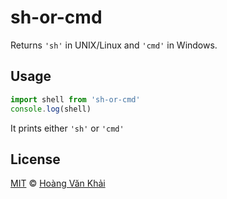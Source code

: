 # sh-or-cmd

Returns `'sh'` in UNIX/Linux and `'cmd'` in Windows.

## Usage

```javascript
import shell from 'sh-or-cmd'
console.log(shell)
```

It prints either `'sh'` or `'cmd'`

## License

[MIT](https://git.io/vhaEz) © [Hoàng Văn Khải](https://github.com/KSXGitHub)
